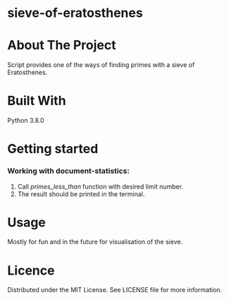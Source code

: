 # sieve-of-eratosthenes

# About The Project
Script provides one of the ways of finding primes with a sieve of Eratosthenes.

# Built With
Python 3.8.0

# Getting started

### Working with document-statistics:
1. Call *primes_less_than* function with desired limit number.
2. The result should be printed in the terminal.

# Usage
Mostly for fun and in the future for visualisation of the sieve.

# Licence
Distributed under the MIT License. See LICENSE file for more information.
